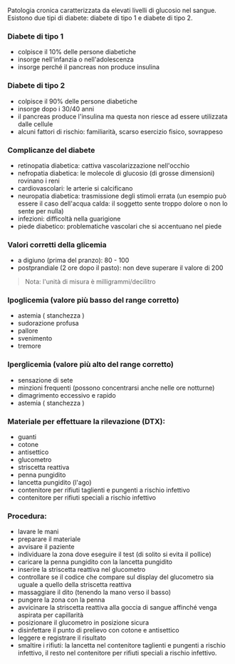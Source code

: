 Patologia cronica caratterizzata da elevati livelli di glucosio nel sangue. Esistono due tipi di diabete: diabete di tipo 1 e diabete di tipo 2.

### Diabete di tipo 1
- colpisce il 10% delle persone diabetiche
- insorge nell'infanzia o nell'adolescenza
- insorge perché il pancreas non produce insulina

### Diabete di tipo 2
- colpisce il 90% delle persone diabetiche
- insorge dopo i 30/40 anni
- il pancreas produce l'insulina ma questa non riesce ad essere utilizzata dalle cellule
- alcuni fattori di rischio: familiarità, scarso esercizio fisico, sovrappeso

### Complicanze del diabete
- retinopatia diabetica: cattiva vascolarizzazione nell'occhio
- nefropatia diabetica: le molecole di glucosio (di grosse dimensioni) rovinano i reni
- cardiovascolari: le arterie si calcificano
- neuropatia diabetica: trasmissione degli stimoli errata (un esempio può essere il caso dell'acqua calda: il soggetto sente troppo dolore o non lo sente per nulla)
- infezioni: difficoltà nella guarigione
- piede diabetico: problematiche vascolari che si accentuano nel piede

### Valori corretti della glicemia
- a digiuno (prima del pranzo): 80 - 100
- postprandiale (2 ore dopo il pasto): non deve superare il valore di 200
> Nota: l'unità di misura è milligrammi/decilitro

### Ipoglicemia (valore più basso del range corretto)
- astemia ( stanchezza )
- sudorazione profusa
- pallore
- svenimento
- tremore

### Iperglicemia (valore più alto del range corretto)
- sensazione di sete
- minzioni frequenti (possono concentrarsi anche nelle ore notturne)
- dimagrimento eccessivo e rapido
- astemia ( stanchezza )

### Materiale per effettuare la rilevazione (DTX):
- guanti
- cotone
- antisettico
- glucometro
- striscetta reattiva
- penna pungidito
- lancetta pungidito (l'ago)
- contenitore per rifiuti taglienti e pungenti a rischio infettivo
- contenitore per rifiuti speciali a rischio infettivo

### Procedura:
- lavare le mani
- preparare il materiale
- avvisare il paziente
- individuare la zona dove eseguire il test (di solito si evita il pollice)
- caricare la penna pungidito con la lancetta pungidito
- inserire la striscetta reattiva nel glucometro
- controllare se il codice che compare sul display del glucometro sia uguale a quello della striscetta reattiva
- massaggiare il dito (tenendo la mano verso il basso)
- pungere la zona con la penna
- avvicinare la striscetta reattiva alla goccia di sangue affinché venga aspirata per capillarità
- posizionare il glucometro in posizione sicura
- disinfettare il punto di prelievo con cotone e antisettico
- leggere e registrare il risultato
- smaltire i rifiuti: la lancetta nel contenitore taglienti e pungenti a rischio infettivo, il resto nel contenitore per rifiuti speciali a rischio infettivo.
